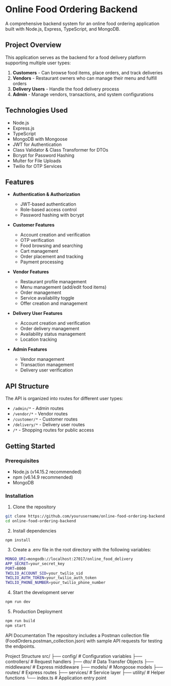 # Online Food Ordering Backend

A comprehensive backend system for an online food ordering application built with Node.js, Express, TypeScript, and MongoDB.

## Project Overview

This application serves as the backend for a food delivery platform supporting multiple user types:

1. **Customers** - Can browse food items, place orders, and track deliveries
2. **Vendors** - Restaurant owners who can manage their menu and fulfill orders 
3. **Delivery Users** - Handle the food delivery process
4. **Admin** - Manage vendors, transactions, and system configurations

## Technologies Used

- Node.js
- Express.js
- TypeScript
- MongoDB with Mongoose
- JWT for Authentication
- Class Validator & Class Transformer for DTOs
- Bcrypt for Password Hashing
- Multer for File Uploads
- Twilio for OTP Services

## Features

- **Authentication & Authorization**
  - JWT-based authentication
  - Role-based access control
  - Password hashing with bcrypt

- **Customer Features**
  - Account creation and verification
  - OTP verification
  - Food browsing and searching
  - Cart management
  - Order placement and tracking
  - Payment processing

- **Vendor Features**
  - Restaurant profile management
  - Menu management (add/edit food items)
  - Order management
  - Service availability toggle
  - Offer creation and management

- **Delivery User Features**
  - Account creation and verification
  - Order delivery management
  - Availability status management
  - Location tracking

- **Admin Features**
  - Vendor management
  - Transaction management
  - Delivery user verification

## API Structure

The API is organized into routes for different user types:

- `/admin/*` - Admin routes
- `/vendor/*` - Vendor routes  
- `/customer/*` - Customer routes
- `/delivery/*` - Delivery user routes
- `/*` - Shopping routes for public access

## Getting Started

### Prerequisites

- Node.js (v14.15.2 recommended)
- npm (v6.14.9 recommended)
- MongoDB

### Installation

1. Clone the repository
```bash
git clone https://github.com/yourusername/online-food-ordering-backend.git
cd online-food-ordering-backend
```
2. Install dependencies
```
npm install
```

3. Create a .env file in the root directory with the following variables:
```bash
MONGO_URI=mongodb://localhost:27017/online_food_delivery
APP_SECRET=your_secret_key
PORT=8000
TWILIO_ACCOUNT_SID=your_twilio_sid
TWILIO_AUTH_TOKEN=your_twilio_auth_token
TWILIO_PHONE_NUMBER=your_twilio_phone_number
```

4. Start the development server
```bash
npm run dev
```

5. Production Deployment
```bash
npm run build
npm start
```
API Documentation
The repository includes a Postman collection file (FoodOrders.postman_collection.json) with sample API requests for testing the endpoints.

Project Structure
src/
├── config/             # Configuration variables
├── controllers/        # Request handlers
├── dto/                # Data Transfer Objects
├── middleware/         # Express middleware
├── models/             # Mongoose models
├── routes/             # Express routes
├── services/           # Service layer
├── utility/            # Helper functions
└── index.ts            # Application entry point

